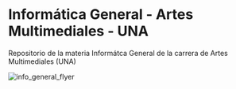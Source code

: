 # Informática General - Artes Multimediales - UNA
Repositorio de la materia Informátca General de la carrera de Artes Multimediales (UNA)

![info_general_flyer](https://github.com/user-attachments/assets/bfdb1687-55ef-4172-95c0-3f71edd7001b)
